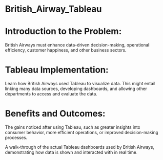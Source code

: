# British_Airway_Tableau

# Introduction to the Problem: 
British Airways must enhance data-driven decision-making, operational efficiency, customer happiness, and other business sectors.

# Tableau Implementation: 
Learn how British Airways used Tableau to visualize data. This might entail linking many data sources, developing dashboards, and allowing other departments to access and evaluate the data.

# Benefits and Outcomes: 
The gains noticed after using Tableau, such as greater insights into consumer behavior, more efficient operations, or improved decision-making processes.



A walk-through of the actual Tableau dashboards used by British Airways, demonstrating how data is shown and interacted with in real time.
